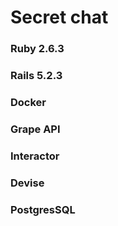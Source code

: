# Secret chat

### Ruby 2.6.3
### Rails 5.2.3
### Docker
### Grape API
### Interactor
### Devise
### PostgresSQL
